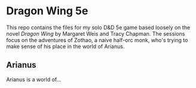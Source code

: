 # Dragon Wing 5e

This repo contains the files for my solo D&D 5e game based loosely on the novel *Dragon Wing* by Margaret Weis and Tracy Chapman. The sessions focus on the adventures of Zothao, a naive half-orc monk, who's trying to make sense of his place in the world of Arianus.

## Arianus

Arianus is a world of...
